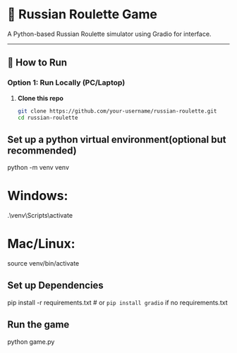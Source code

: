 # 🔫 Russian Roulette Game  

A Python-based Russian Roulette simulator using Gradio for interface.  

---

## 🚀 How to Run  

### **Option 1: Run Locally (PC/Laptop)**  
1. **Clone this repo**  
   ```bash
   git clone https://github.com/your-username/russian-roulette.git
   cd russian-roulette
## Set up a python virtual environment(optional but recommended)
python -m venv venv
# Windows:
.\venv\Scripts\activate
# Mac/Linux:
source venv/bin/activate
## Set up Dependencies 
pip install -r requirements.txt  # or `pip install gradio` if no requirements.txt
## Run the game
python game.py
